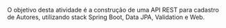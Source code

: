 O objetivo desta atividade é a construção de uma API REST para cadastro de Autores, utilizando stack Spring Boot, Data JPA, Validation e Web.